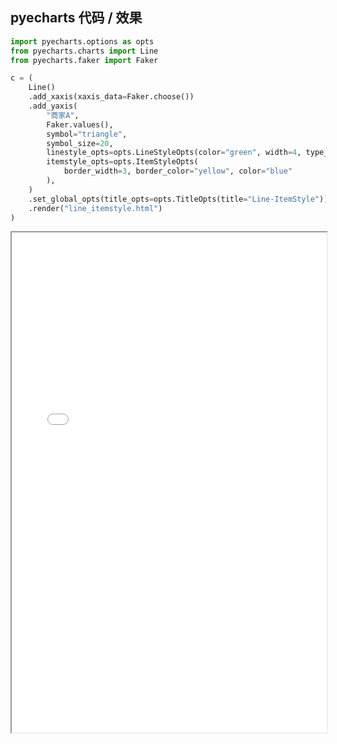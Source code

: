 
## pyecharts 代码 / 效果

```python
import pyecharts.options as opts
from pyecharts.charts import Line
from pyecharts.faker import Faker

c = (
    Line()
    .add_xaxis(xaxis_data=Faker.choose())
    .add_yaxis(
        "商家A",
        Faker.values(),
        symbol="triangle",
        symbol_size=20,
        linestyle_opts=opts.LineStyleOpts(color="green", width=4, type_="dashed"),
        itemstyle_opts=opts.ItemStyleOpts(
            border_width=3, border_color="yellow", color="blue"
        ),
    )
    .set_global_opts(title_opts=opts.TitleOpts(title="Line-ItemStyle"))
    .render("line_itemstyle.html")
)

```

<iframe width="100%" height="800px" src="Line/line_itemstyle.html"></iframe>
